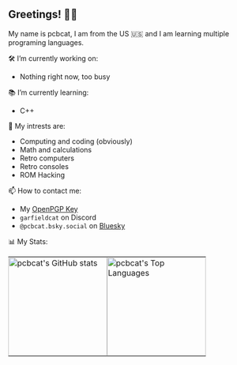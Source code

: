 ## Greetings! 👋😃
My name is pcbcat, I am from the US 🇺🇸 and I am learning multiple programing languages.

🛠️ I’m currently working on:
  - Nothing right now, too busy
  
📚 I’m currently learning:
  - C++

💫 My intrests are:
  - Computing and coding (obviously)
  - Math and calculations
  - Retro computers
  - Retro consoles
  - ROM Hacking

📫 How to contact me: 
  - My [OpenPGP Key](https://github.com/pcbcat/pcbcat/blob/cbe2a61e1f22af6f40d2ff3b33541dcf0241809f/pgpkey)
  - `garfieldcat` on Discord
  - `‪@pcbcat.bsky.social‬` on [Bluesky](https://bsky.app/profile/pcbcat.bsky.social)

📊 My Stats:

<table border="0" cellspacing="0" cellpadding="0" style="border-collapse: collapse;">
  <tr>
    <td valign="top" style="padding: 0; border: none;">
      <a href="https://github.com/pcbcat">
        <picture>
          <source media="(prefers-color-scheme: dark)" srcset="https://github-readme-stats.vercel.app/api?username=pcbcat&show_icons=true&theme=dark">
          <img alt="pcbcat's GitHub stats" src="https://github-readme-stats.vercel.app/api?username=pcbcat&show_icons=true&theme=default" height="200" style="display: block;">
        </picture>
      </a>
    </td>
    <td valign="top" style="padding: 0; border: none;">
      <a href="https://github.com/pcbcat">
        <picture>
          <source media="(prefers-color-scheme: dark)" srcset="https://github-readme-stats.vercel.app/api/top-langs/?username=pcbcat&layout=donut&theme=dark">
          <img alt="pcbcat's Top Languages" src="https://github-readme-stats.vercel.app/api/top-langs/?username=pcbcat&layout=donut&theme=default" height="200" style="display: block;">
        </picture>
      </a>
    </td>
  </tr>
</table>

